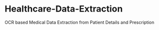 # Healthcare-Data-Extraction
OCR based Medical Data Extraction from Patient Details and Prescription
